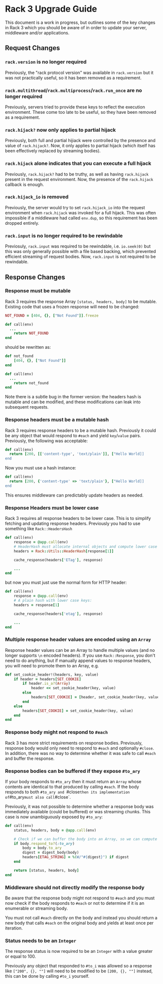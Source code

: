 # Rack 3 Upgrade Guide

This document is a work in progress, but outlines some of the key changes in Rack 3 which you should be aware of in order to update your server, middleware and/or applications.

## Request Changes

### `rack.version` is no longer required

Previously, the "rack protocol version" was available in `rack.version` but it was not practically useful, so it has been removed as a requirement.

### `rack.multithread`/`rack.multiprocess`/`rack.run_once` are no longer required

Previously, servers tried to provide these keys to reflect the execution environment. These come too late to be useful, so they have been removed as  a requirement.

### `rack.hijack?` now only applies to partial hijack

Previously, both full and partial hijiack were controlled by the presence and value of `rack.hijack?`. Now, it only applies to partial hijack (which itself has been effectively replaced by streaming bodies).

### `rack.hijack` alone indicates that you can execute a full hijack

Previously, `rack.hijack?` had to be truthy, as well as having `rack.hijack` present in the request environment. Now, the presence of the `rack.hijack` callback is enough.

### `rack.hijack_io` is removed

Previously, the server would try to set `rack.hijack_io` into the request environment when `rack.hijack` was invoked for a full hijack. This was often impossible if a middleware had called `env.dup`, so this requirement has been dropped entirely.

### `rack.input` is no longer required to be rewindable

Previosuly, `rack.input` was required to be rewindable, i.e. `io.seek(0)` but this was only generally possible with a file based backing, which prevented efficient streaming of request bodies. Now, `rack.input` is not required to be rewindable.

## Response Changes

### Response must be mutable

Rack 3 requires the response Array `[status, headers, body]` to be mutable. Existing code that uses a frozen response will need to be changed:

```ruby
NOT_FOUND = [404, {}, ["Not Found"]].freeze

def call(env)
  ...
	return NOT_FOUND
end
```

should be rewritten as:

```ruby
def not_found
	[404, {}, ["Not Found"]]
end

def call(env)
  ...
	return not_found
end
```

Note there is a subtle bug in the former version: the headers hash is mutable and can be modified, and these modifications can leak into subsequent requests.

### Response headers must be a mutable hash

Rack 3 requires response headers to be a mutable hash. Previously it could be any object that would respond to `#each` and yield `key`/`value` pairs. Previously, the following was acceptable:

```ruby
def call(env)
  return [200, [['content-type', 'text/plain']], ["Hello World]]
end
```

Now you must use a hash instance:

```ruby
def call(env)
  return [200, {'content-type' => 'text/plain'}, ["Hello World]]
end
```

This ensures middleware can predictably update headers as needed.

### Response Headers must be lower case

Rack 3 requires all response headers to be lower case. This is to simplify fetching and updating response headers. Previously you had to use something like `Rack::HeadersHash`

```ruby
def call(env)
	response = @app.call(env)
	# HeaderHash must allocate internal objects and compute lower case keys:
	headers = Rack::Utils::HeaderHash[response[1]]

	cache_response(headers['ETag'], response)

	...
end
```

but now you must just use the normal form for HTTP header:

```ruby
def call(env)
	response = @app.call(env)
	# A plain hash with lower case keys:
	headers = response[1]

	cache_response(headers['etag'], response)

	...
end
```

### Multiple response header values are encoded using an `Array`

Response header values can be an Array to handle multiple values 
(and no longer supports `\n` encoded headers). If you use `Rack::Response`, you don't need to do anything, but if manually append values to response headers, you will need to promote them to an Array, e.g.

```ruby
def set_cookie_header!(headers, key, value)
	if header = headers[SET_COOKIE]
		if header.is_a?(Array)
			header << set_cookie_header(key, value)
		else
			headers[SET_COOKIE] = [header, set_cookie_header(key, value)]
		end
	else
		headers[SET_COOKIE] = set_cookie_header(key, value)
	end
end
```

### Response body might not respond to `#each`

Rack 3 has more strict requirements on response bodies. Previously, response body would only need to respond to `#each` and optionally `#close`. In addition, there was no way to determine whether it was safe to call `#each` and buffer the response.

### Response bodies can be buffered if they expose `#to_ary`

If your body responds to `#to_ary` then it must return an `Array` whose contents are identical to that produced by calling `#each`. If the body responds to both `#to_ary and `#close` then its implementation of `#to_ary` must also call `#close`.

Previously, it was not possible to determine whether a response body was immediately available (could be buffered) or was streaming chunks. This case is now unambiguously exposed by `#to_ary`:

```ruby
def call(env)
	status, headers, body = @app.call(env)

	# Check if we can buffer the body into an Array, so we can compute a digest:
	if body.respond_to?(:to_ary)
		body = body.to_ary
		digest = digest_body(body)
		headers[ETAG_STRING] = %(W/"#{digest}") if digest
	end

	return [status, headers, body]
end
```

### Middleware should not directly modify the response body 

Be aware that the response body might not respond to `#each` and you must now check if the body responds to `#each` or not to determine if it is an enumerable or streaming body.

You must not call `#each` directly on the body and instead you should return a new body that calls `#each` on the original body and yields at least once per iteration.

### Status needs to be an `Integer`

The response status is now required to be an `Integer` with a value greater or equal to 100.

Previously any object that responded to `#to_i` was allowed so a response like `["200", {}, ""]` will need to be modified to be `[200, {}, ""]` instead, this can be done by calling `#to_i` yourself.
